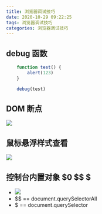 ```yaml
---
title: 浏览器调试技巧
date: 2020-10-29 09:22:25
tags: 浏览器调试技巧
categories: 浏览器调试技巧
---
```


## debug 函数
``` javascript
    function test() {
        alert(123)
    }

    debug(test)
```

## DOM 断点
![](dom断点.png)

## 鼠标悬浮样式查看
![](hover.png)

## 控制台内置对象 $0 $$ $
* ![]($0.png)
* $$ == document.querySelectorAll
* $ == document.querySelector


